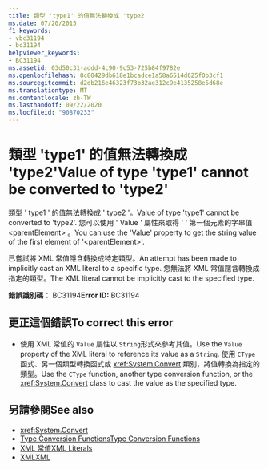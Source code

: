 ```yaml
---
title: 類型 'type1' 的值無法轉換成 'type2'
ms.date: 07/20/2015
f1_keywords:
- vbc31194
- bc31194
helpviewer_keywords:
- BC31194
ms.assetid: 03d50c31-addd-4c90-9c53-725b84f9782e
ms.openlocfilehash: 8c80429db618e1bcadce1a58a6514d625f0b3cf1
ms.sourcegitcommit: d2db216e46323f73b32ae312c9e4135258e5d68e
ms.translationtype: MT
ms.contentlocale: zh-TW
ms.lasthandoff: 09/22/2020
ms.locfileid: "90870233"
---
```

# <a name="value-of-type-type1-cannot-be-converted-to-type2"></a><span data-ttu-id="bc17e-102">類型 'type1' 的值無法轉換成 'type2'</span><span class="sxs-lookup"><span data-stu-id="bc17e-102">Value of type 'type1' cannot be converted to 'type2'</span></span>

<span data-ttu-id="bc17e-103">類型 ' type1 ' 的值無法轉換成 ' type2 '。</span><span class="sxs-lookup"><span data-stu-id="bc17e-103">Value of type 'type1' cannot be converted to 'type2'.</span></span> <span data-ttu-id="bc17e-104">您可以使用 ' Value ' 屬性來取得 ' ' 第一個元素的字串值 \<parentElement> 。</span><span class="sxs-lookup"><span data-stu-id="bc17e-104">You can use the 'Value' property to get the string value of the first element of '\<parentElement>'.</span></span>  
  
 <span data-ttu-id="bc17e-105">已嘗試將 XML 常值隱含轉換成特定類型。</span><span class="sxs-lookup"><span data-stu-id="bc17e-105">An attempt has been made to implicitly cast an XML literal to a specific type.</span></span> <span data-ttu-id="bc17e-106">您無法將 XML 常值隱含轉換成指定的類型。</span><span class="sxs-lookup"><span data-stu-id="bc17e-106">The XML literal cannot be implicitly cast to the specified type.</span></span>  
  
 <span data-ttu-id="bc17e-107">**錯誤識別碼：** BC31194</span><span class="sxs-lookup"><span data-stu-id="bc17e-107">**Error ID:** BC31194</span></span>  
  
## <a name="to-correct-this-error"></a><span data-ttu-id="bc17e-108">更正這個錯誤</span><span class="sxs-lookup"><span data-stu-id="bc17e-108">To correct this error</span></span>  
  
- <span data-ttu-id="bc17e-109">使用 XML 常值的 `Value` 屬性以 `String`形式來參考其值。</span><span class="sxs-lookup"><span data-stu-id="bc17e-109">Use the `Value` property of the XML literal to reference its value as a `String`.</span></span> <span data-ttu-id="bc17e-110">使用 `CType` 函式、另一個類型轉換函式或 <xref:System.Convert> 類別，將值轉換為指定的類型。</span><span class="sxs-lookup"><span data-stu-id="bc17e-110">Use the `CType` function, another type conversion function, or the <xref:System.Convert> class to cast the value as the specified type.</span></span>  
  
## <a name="see-also"></a><span data-ttu-id="bc17e-111">另請參閱</span><span class="sxs-lookup"><span data-stu-id="bc17e-111">See also</span></span>

- <xref:System.Convert>
- [<span data-ttu-id="bc17e-112">Type Conversion Functions</span><span class="sxs-lookup"><span data-stu-id="bc17e-112">Type Conversion Functions</span></span>](../functions/type-conversion-functions.md)
- [<span data-ttu-id="bc17e-113">XML 常值</span><span class="sxs-lookup"><span data-stu-id="bc17e-113">XML Literals</span></span>](../xml-literals/index.md)
- [<span data-ttu-id="bc17e-114">XML</span><span class="sxs-lookup"><span data-stu-id="bc17e-114">XML</span></span>](../../programming-guide/language-features/xml/index.md)
